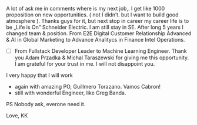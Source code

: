 A lot of ask me in comments where is my next job,. 
I get like 1000 proposition on new opportunities. ( not I didn’t. but I want to build good atmosphere ).
Thanks guys for it, but next stop in career my career life is to be „Life is On” Schneider Electric. I am still stay in SE.
After long 5 years I changed team & position.
From E2E Digital Customer Relationship Advanced & AI in Global Marketing to Advance Analitycs in Finance Intel Operations.
- [ ] From Fullstack Developer Leader to Machine Learning Engineer.
Thank you Adam Przadka & Michal Taraszewski for giving me this opportunity.
I am grateful for your trust in me. I will not disappoint you.

I very happy that I will work 
* again with amazing PO, Guillmero Torazano. Vamos Cabron!
* still with wonderful Engineer, like Greg Banda.


PS Nobody ask, everone need it.

Love, 
KK